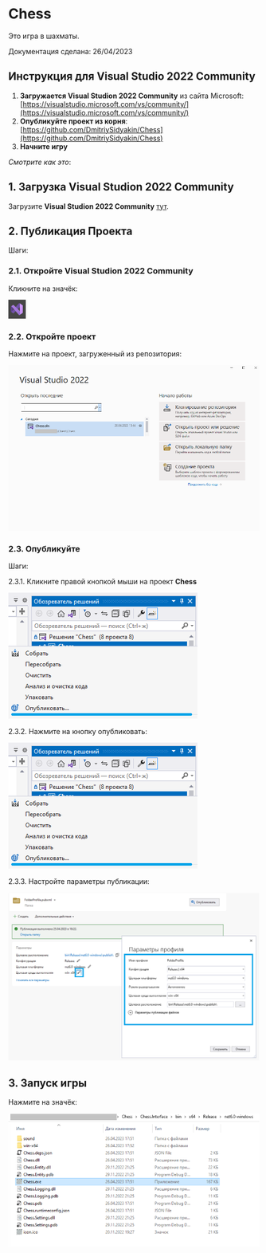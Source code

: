 # Chess
Это игра в шахматы.

Документация сделана: 26/04/2023

## Инструкция для Visual Studio 2022 Community

1. **Загружается Visual Studion 2022 Community** из сайта Microsoft: [https://visualstudio.microsoft.com/vs/community/](https://visualstudio.microsoft.com/vs/community/)
2. **Опубликуйте проект из корня**: [https://github.com/DmitriySidyakin/Chess](https://github.com/DmitriySidyakin/Chess)
3. **Начните игру**

*Смотрите как это*:

## 1. Загрузка Visual Studion 2022 Community

Загрузите **Visual Studion 2022 Community** [тут](https://visualstudio.microsoft.com/vs/community/).

## 2. Публикация Проекта

Шаги:

### 2.1. Откройте Visual Studion 2022 Community

Кликните на значёк:

![Значёк Visual Studion 2022 Community](https://github.com/DmitriySidyakin/Chess/blob/main/docs/ru-ru/img/printscreen_01.PNG)

### 2.2. Откройте проект

Нажмите на проект, загруженный из репозитория:

![Проект, загруженный из репозитория](https://github.com/DmitriySidyakin/Chess/blob/main/docs/ru-ru/img/printscreen_02.PNG)

### 2.3. Опубликуйте

Шаги:

2.3.1. Кликните правой кнопкой мыши на проект **Chess**

![Проект](https://github.com/DmitriySidyakin/Chess/blob/main/docs/ru-ru/img/printscreen_04.PNG)

2.3.2. Нажмите на кнопку опубликовать:

![Кнопка опубликовать](https://github.com/DmitriySidyakin/Chess/blob/main/docs/ru-ru/img/printscreen_04.PNG)

2.3.3.  Настройте параметры публикации:

![Параметры публикации](https://github.com/DmitriySidyakin/Chess/blob/main/docs/ru-ru/img/printscreen_05.PNG)


## 3. Запуск игры

Нажмите на значёк:

![Значёк](https://github.com/DmitriySidyakin/Chess/blob/main/docs/ru-ru/img/printscreen_06.PNG)

